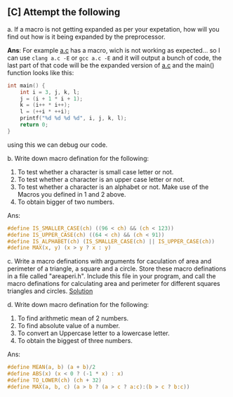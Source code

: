 ## [C] Attempt the following

a. If a macro is not getting expanded as per your expetation, how will you find out how is it being expanded by the preprocessor. 

**Ans**: For example [a.c](./a.c) has a macro, wich is not working as expected... so I can use `clang a.c -E` or `gcc a.c -E` and it will output a bunch of code, the last part of that code will be the expanded version of [a.c](./a.c) and the main() function looks like this:
```c
int main() {
    int i = 3, j, k, l;
    j = (i + 1 * i + 1);
    k = (i++ * i++);
    l = (++i * ++i);
    printf("%d %d %d %d", i, j, k, l);
    return 0;
}
```
using this we can debug our code.

b. Write down macro defination for the following:
1. To test whether a character is small case letter or not. 
2. To test whether a character is an upper case letter or not.
3. To test whether a character is an alphabet or not. Make use of the Macros you defined in 1 and 2 above.
4. To obtain bigger of two numbers.

Ans:
```c
#define IS_SMALLER_CASE(ch) ((96 < ch) && (ch < 123))
#define IS_UPPER_CASE(ch) ((64 < ch) && (ch < 91))
#define IS_ALPHABET(ch) (IS_SMALLER_CASE(ch) || IS_UPPER_CASE(ch))
#define MAX(x, y) (x > y ? x : y)
```

c. Write a macro definations with arguments for caculation of area and perimeter of a triangle, a square and a circle. Store these macro definations in a file called "areaperi.h". Include this file in your program, and call the macro definations for calculating area and perimeter for different squares triangles and circles. [Solution](./c.c)

d. Write down macro defination for the following:

1. To find arithmetic mean of 2 numbers.
2. To find absolute value of a number.
3. To convert an Uppercase letter to a lowercase letter.
4. To obtain the biggest of three numbers. 

Ans:
```c
#define MEAN(a, b) (a + b)/2
#define ABS(x) (x < 0 ? (-1 * x) : x)
#define TO_LOWER(ch) (ch + 32)
#define MAX(a, b, c) (a > b ? (a > c ? a:c):(b > c ? b:c))
```
